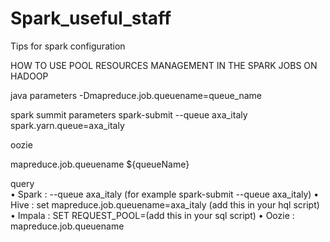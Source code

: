 # Spark_useful_staff
Tips for spark configuration

HOW TO USE POOL RESOURCES MANAGEMENT IN THE SPARK JOBS ON HADOOP 

java parameters
-Dmapreduce.job.queuename=queue_name

spark summit parameters
spark-submit   --queue axa_italy
spark.yarn.queue=axa_italy

oozie

<global>
        <configuration>
            <property>
                <name>mapreduce.job.queuename</name>
                <value>${queueName}</value>
            </property>
        </configuration>
    </global>

	

query	
•	Spark : --queue axa_italy (for example spark-submit   --queue axa_italy)
•	Hive : set mapreduce.job.queuename=axa_italy (add this in your hql script)
•	Impala : SET REQUEST_POOL=(add this in your sql script)
•	Oozie : mapreduce.job.queuename
